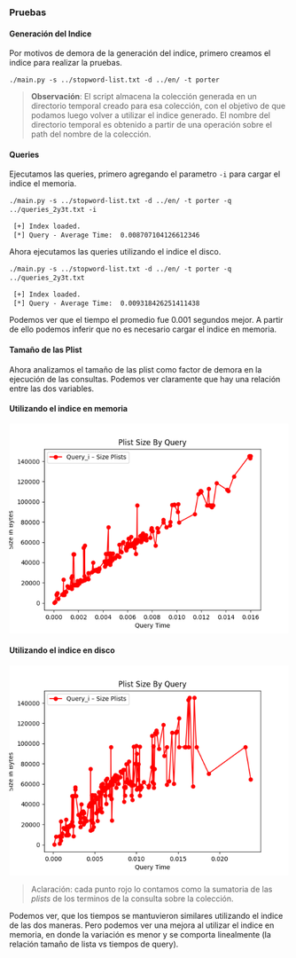 
### Pruebas

#### Generación del Indice

Por motivos de demora de la generación del indice, primero creamos el indice para realizar la pruebas. 

```
./main.py -s ../stopword-list.txt -d ../en/ -t porter
```

> **Observación**: El script almacena la colección generada en un directorio temporal creado para esa colección, con el objetivo de que podamos luego volver a utilizar el indice generado. El nombre del directorio temporal es obtenido a partir de una operación sobre el path del nombre de la colección.

#### Queries

Ejecutamos las queries, primero agregando el parametro `-i` para cargar el indice el memoria.

```
./main.py -s ../stopword-list.txt -d ../en/ -t porter -q ../queries_2y3t.txt -i 
```
```
 [+] Index loaded.
 [*] Query - Average Time:  0.008707104126612346
```

Ahora ejecutamos las queries utilizando el indice el disco.

```
./main.py -s ../stopword-list.txt -d ../en/ -t porter -q ../queries_2y3t.txt 
```
```
 [+] Index loaded.
 [*] Query - Average Time:  0.009318426251411438
```

Podemos ver que el tiempo el promedio fue 0.001 segundos mejor. A partir de ello podemos inferir que no es necesario cargar el indice en memoria.

#### Tamaño de las Plist

Ahora analizamos el tamaño de las plist como factor de demora en la ejecución de las consultas. Podemos ver claramente que hay una relación entre las dos variables.

#### Utilizando el indice en memoria

![Plist Len time queries](plist_len_time_queries-index-memory-2020-05-24T13:26:53.png)

#### Utilizando el indice en disco

![Plist Len time queries](plist_len_time_queries-index-disk-2020-05-24T13:26:27.png)

> Aclaración: cada punto rojo lo contamos como la sumatoria de las *plists* de los terminos de la consulta sobre la colección.

Podemos ver, que los tiempos se mantuvieron similares utilizando el indice de las dos maneras. Pero podemos ver una mejora al utilizar el indice en memoria, en donde la variación es menor y se comporta linealmente (la relación tamaño de lista vs tiempos de query).